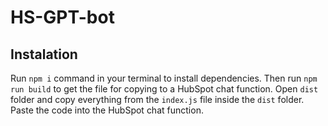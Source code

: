 # HS-GPT-bot

## Instalation

Run ```npm i``` command in your terminal to install dependencies.
Then run ```npm run build``` to get the file for copying to a HubSpot chat function.
Open ```dist``` folder and copy everything from the ```index.js``` file inside the ```dist``` folder.
Paste the code into the HubSpot chat function.
